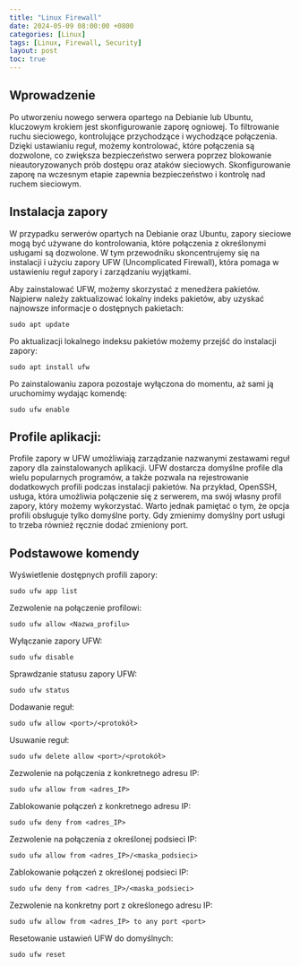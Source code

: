 ```yaml
---
title: "Linux Firewall"
date: 2024-05-09 08:00:00 +0800
categories: [Linux]
tags: [Linux, Firewall, Security]
layout: post
toc: true
---
```


<h2>Wprowadzenie</h2>
Po utworzeniu nowego serwera opartego na Debianie lub Ubuntu, kluczowym krokiem jest skonfigurowanie zaporę ogniowej. To filtrowanie ruchu sieciowego, kontrolujące przychodzące i wychodzące połączenia. Dzięki ustawianiu reguł, możemy kontrolować, które połączenia są dozwolone, co zwiększa bezpieczeństwo serwera poprzez blokowanie nieautoryzowanych prób dostępu oraz ataków sieciowych. Skonfigurowanie zaporę na wczesnym etapie zapewnia bezpieczeństwo i kontrolę nad ruchem sieciowym.

<h2>Instalacja zapory</h2>
W przypadku serwerów opartych na Debianie oraz Ubuntu, zapory sieciowe mogą być używane do kontrolowania, które połączenia z określonymi usługami są dozwolone. W tym przewodniku skoncentrujemy się na instalacji i użyciu zapory UFW (Uncomplicated Firewall), która pomaga w ustawieniu reguł zapory i zarządzaniu wyjątkami.

Aby zainstalować UFW, możemy skorzystać z menedżera pakietów. Najpierw należy zaktualizować lokalny indeks pakietów, aby uzyskać najnowsze informacje o dostępnych pakietach:

```shell
sudo apt update
```

Po aktualizacji lokalnego indeksu pakietów możemy przejść do instalacji zapory:

```shell
sudo apt install ufw
```

Po zainstalowaniu zapora pozostaje wyłączona do momentu, aż sami ją uruchomimy wydając komendę:

```shell
sudo ufw enable
```

<h2>Profile aplikacji:</h2>
Profile zapory w UFW umożliwiają zarządzanie nazwanymi zestawami reguł zapory dla zainstalowanych aplikacji. UFW dostarcza domyślne profile dla wielu popularnych programów, a także pozwala na rejestrowanie dodatkowych profili podczas instalacji pakietów. Na przykład, OpenSSH, usługa, która umożliwia połączenie się z serwerem, ma swój własny profil zapory, który możemy wykorzystać. Warto jednak pamiętać o tym, że opcja profili obsługuje tylko domyślne porty. Gdy zmienimy domyślny port usługi to trzeba również ręcznie dodać zmieniony port.

<h2>Podstawowe komendy</h2>

Wyświetlenie dostępnych profili zapory:

```shell
sudo ufw app list
```

Zezwolenie na połączenie profilowi:

```shell
sudo ufw allow <Nazwa_profilu>
```

Wyłączanie zapory UFW:

```shell
sudo ufw disable
```

Sprawdzanie statusu zapory UFW:

```shell
sudo ufw status
```

Dodawanie reguł:

```shell
sudo ufw allow <port>/<protokół>
```

Usuwanie reguł:

```shell
sudo ufw delete allow <port>/<protokół>
```

Zezwolenie na połączenia z konkretnego adresu IP:

```shell
sudo ufw allow from <adres_IP>
```

Zablokowanie połączeń z konkretnego adresu IP:

```shell
sudo ufw deny from <adres_IP>
```

Zezwolenie na połączenia z określonej podsieci IP:

```shell
sudo ufw allow from <adres_IP>/<maska_podsieci>
```

Zablokowanie połączeń z określonej podsieci IP:

```shell
sudo ufw deny from <adres_IP>/<maska_podsieci>
```

Zezwolenie na konkretny port z określonego adresu IP:

```shell
sudo ufw allow from <adres_IP> to any port <port>
```

Resetowanie ustawień UFW do domyślnych:

```shell
sudo ufw reset
```
